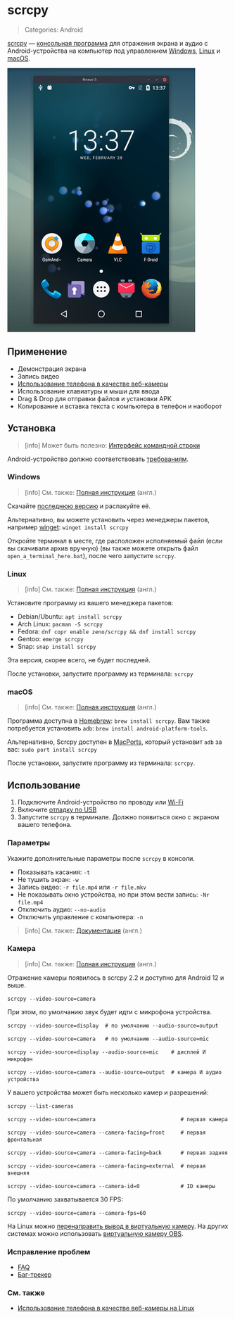 # scrcpy
> Categories: Android

[scrcpy](https://github.com/Genymobile/scrcpy) —
[консольная программа](/wiki/cli.html) для отражения экрана и аудио с
Android-устройства на компьютер под управлением
[Windows](https://github.com/Genymobile/scrcpy/blob/master/doc/windows.md),
[Linux](https://github.com/Genymobile/scrcpy/blob/master/doc/linux.md) и
[macOS](https://github.com/Genymobile/scrcpy/blob/master/doc/macos.md).

![Демонстрация отражённого экрана Android](/media/scrcpy.jpg)

## Применение

- Демонстрация экрана
- Запись видео
- [Использование телефона в качестве веб-камеры](#Камера)
- Использование клавиатуры и мыши для ввода
- Drag & Drop для отправки файлов и установки APK
- Копирование и вставка текста с компьютера в телефон и наоборот

## Установка

> [info] Может быть полезно: [Интерфейс командной строки](/wiki/cli.html)

Android-устройство должно соответствовать
[требованиям](https://github.com/Genymobile/scrcpy/#prerequisites).

### Windows

> [info] См. также:
[Полная инструкция](https://github.com/Genymobile/scrcpy/blob/master/doc/windows.md)
(англ.)

Скачайте [последнюю версию](https://github.com/Genymobile/scrcpy/releases) и
распакуйте её.

Альтернативно, вы можете установить через менеджеры пакетов, например
[winget](/wiki/winget.html): `winget install scrcpy`

Откройте терминал в месте, где расположен исполняемый файл (если вы скачивали
архив вручную) (вы также можете открыть файл `open_a_terminal_here.bat`),
после чего запустите `scrcpy`.

### Linux

> [info] См. также:
[Полная инструкция](https://github.com/Genymobile/scrcpy/blob/master/doc/linux.md)
(англ.)

Установите программу из вашего менеджера пакетов:

- Debian/Ubuntu: `apt install scrcpy`
- Arch Linux: `pacman -S scrcpy`
- Fedora: `dnf copr enable zeno/scrcpy && dnf install scrcpy`
- Gentoo: `emerge scrcpy`
- Snap: `snap install scrcpy`

Эта версия, скорее всего, не будет последней.

После установки, запустите программу из терминала: `scrcpy`

### macOS

> [info] См. также:
[Полная инструкция](https://github.com/Genymobile/scrcpy/blob/master/doc/macos.md)
(англ.)

Программа доступна в [Homebrew](https://brew.sh): `brew install scrcpy`. Вам
также потребуется установить `adb`: `brew install android-platform-tools`.

Альтернативно, Scrcpy доступен в [MacPorts](https://www.macports.org), который
установит `adb` за вас: `sudo port install scrcpy`

После установки, запустите программу из терминала: `scrcpy`.

## Использование

1. Подключите Android-устройство по проводу или
[Wi-Fi](https://www.genymotion.com/blog/open-source-project-scrcpy-now-works-wirelessly)
2. Включите [отладку по USB](https://developer.android.com/studio/debug/dev-options#enable)
3. Запустите `scrcpy` в терминале. Должно появиться окно с экраном вашего
телефона.

### Параметры

Укажите дополнительные параметры после `scrcpy` в консоли.

- Показывать касания: `-t`
- Не тушить экран: `-w`
- Запись видео: `-r file.mp4` или `-r file.mkv`
- Не показывать окно устройства, но при этом вести запись: `-Nr file.mp4`
- Отключить аудио: `--no-audio`
- Отключить управление с компьютера: `-n`

> [info] См. также:
[Документация](https://github.com/Genymobile/scrcpy#user-documentation) (англ.)

### Камера

> [info] См. также:
[Полная инструкция](https://github.com/Genymobile/scrcpy/blob/master/doc/camera.md)
(англ.)

Отражение камеры появилось в scrcpy 2.2 и доступно для Android 12 и
выше.

```
scrcpy --video-source=camera
```

При этом, по умолчанию звук будет идти с микрофона устройства.

```
scrcpy --video-source=display  # по умолчанию --audio-source=output
```

```
scrcpy --video-source=camera   # по умолчанию --audio-source=mic
```

```
scrcpy --video-source=display --audio-source=mic    # дисплей И микрофон
```

```
scrcpy --video-source=camera --audio-source=output  # камера И аудио устройства
```

У вашего устройства может быть несколько камер и разрешений:

```
scrcpy --list-cameras
```

```
scrcpy --video-source=camera                           # первая камера
```

```
scrcpy --video-source=camera --camera-facing=front     # первая фронтальная
```

```
scrcpy --video-source=camera --camera-facing=back      # первая задняя
```

```
scrcpy --video-source=camera --camera-facing=external  # первая внешняя
```

```
scrcpy --video-source=camera --camera-id=0             # ID камеры
```

По умолчанию захватывается 30 FPS:

```
scrcpy --video-source=camera --camera-fps=60
```

На Linux можно [перенаправить вывод в виртуальную
камеру](https://github.com/Genymobile/scrcpy/blob/master/doc/v4l2.md). На
других системах можно использовать
[виртуальную камеру OBS](https://obsproject.com/forum/resources/obs-virtualcam.949).

### Исправление проблем

- [FAQ](https://github.com/Genymobile/scrcpy/blob/master/FAQ.md)
- [Баг-трекер](https://github.com/Genymobile/scrcpy/issues)

### См. также

- [Использование телефона в качестве веб-камеры на
Linux](https://3iinc.xyz/blog/how-to-use-your-phone-as-a-webcam-with-scrcpy)